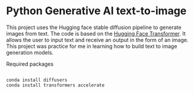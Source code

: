 # Python Generative AI text-to-image

This project uses the Hugging face stable diffusion pipeline  to generate images from text. The code is based on the [Hugging Face Transformer](https://huggingface.co/docs/diffusers/en/api/pipelines/stable_diffusion/overview). It allows the user to input text and receive an output in the form of an image. This project was practice for me in learning how to build text to image generation models.

Required packages

```

conda install diffusers
conda install transformers accelerate

```

